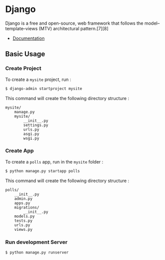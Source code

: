 # Django 

Django is a free and open-source, web framework that follows the model–template–views (MTV) architectural pattern.[7][8]

* [Documentation](https://docs.djangoproject.com/)

## Basic Usage

### Create Project

To create a `mysite` project, run : 

```bash
$ django-admin startproject mysite
```

This command will create the following directory structure :

```
mysite/
    manage.py
    mysite/
        __init__.py
        settings.py
        urls.py
        asgi.py
        wsgi.py
```

### Create App

To create a `polls` app, run in the `mysite` folder :

```bash
$ python manage.py startapp polls
```

This command will create the following directory structure  :

```
polls/
    __init__.py
    admin.py
    apps.py
    migrations/
        __init__.py
    models.py
    tests.py
    urls.py
    views.py
```


### Run development Server 

```bash 
$ python manage.py runserver
```


